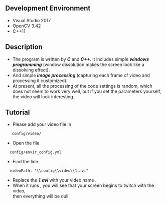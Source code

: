 ## Development Environment 
* Visual Studio 2017<br>
* OpenCV 3.42<br>
* C++11 <br>


## Description 
* The program is written by ***C*** and ***C++***. It includes simple ***windows programming*** (window dissolution makes the screen look like a dissolving effect).<br>
* And simple ***image processing*** (capturing each frame of video and processing it customized). <br>
* At present, all the processing of the code settings is random, which does not seem to work very well, 
but if you set the parameters yourself, the video will look interesting. <br>


## Tutorial
* Please add your video file in 
```
   config/video/
```
* Open the file
```
  config/envir_config.yml
```
* Find the line
```
  videoPath: "\\config\\video\\1.avi"
```
* Replace the ***1.avi*** with your video name .
* When it runs , you will see that your screen begins to twitch with the video,<br>
then everything will be dull. <br>

